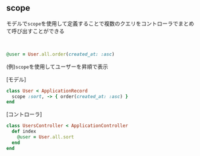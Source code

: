 ## scope

モデルで`scope`を使用して定義することで複数のクエリをコントローラでまとめて呼び出すことができる

<br>
  
```rb
@user = User.all.order(created_at: :asc)
```
  
(例)`scope`を使用してユーザーを昇順で表示
  
[モデル]
```rb
class User < ApplicationRecord
  scope :sort, -> { order(created_at: :asc) }
end
```
[コントローラ]
```rb
class UsersController < ApplicationController
  def index
    @user = User.all.sort
  end
end
```
